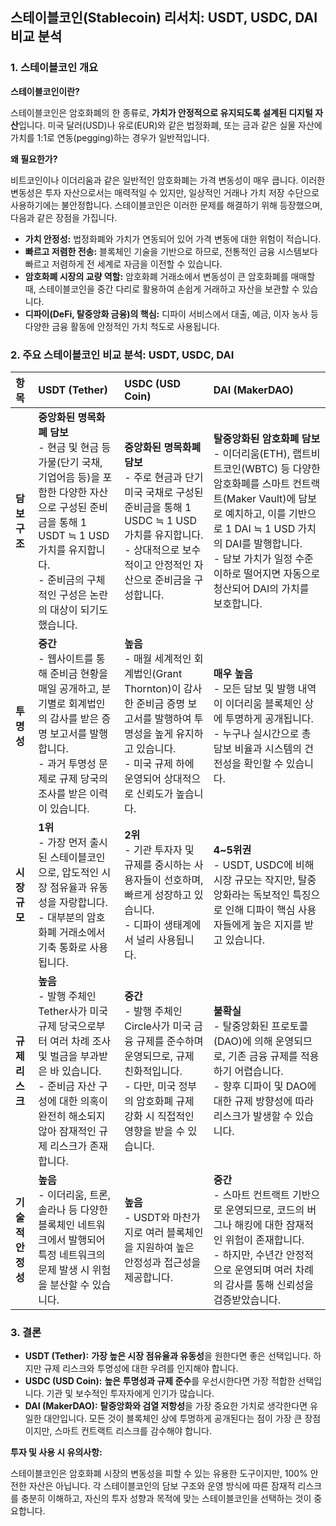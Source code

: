 ## 스테이블코인(Stablecoin) 리서치: USDT, USDC, DAI 비교 분석

### 1. 스테이블코인 개요

**스테이블코인이란?**

스테이블코인은 암호화폐의 한 종류로, **가치가 안정적으로 유지되도록 설계된 디지털 자산**입니다. 미국 달러(USD)나 유로(EUR)와 같은 법정화폐, 또는 금과 같은 실물 자산에 가치를 1:1로 연동(pegging)하는 경우가 일반적입니다.

**왜 필요한가?**

비트코인이나 이더리움과 같은 일반적인 암호화폐는 가격 변동성이 매우 큽니다. 이러한 변동성은 투자 자산으로서는 매력적일 수 있지만, 일상적인 거래나 가치 저장 수단으로 사용하기에는 불안정합니다. 스테이블코인은 이러한 문제를 해결하기 위해 등장했으며, 다음과 같은 장점을 가집니다.

*   **가치 안정성:** 법정화폐와 가치가 연동되어 있어 가격 변동에 대한 위험이 적습니다.
*   **빠르고 저렴한 전송:** 블록체인 기술을 기반으로 하므로, 전통적인 금융 시스템보다 빠르고 저렴하게 전 세계로 자금을 이전할 수 있습니다.
*   **암호화폐 시장의 교량 역할:** 암호화폐 거래소에서 변동성이 큰 암호화폐를 매매할 때, 스테이블코인을 중간 다리로 활용하여 손쉽게 거래하고 자산을 보관할 수 있습니다.
*   **디파이(DeFi, 탈중앙화 금융)의 핵심:** 디파이 서비스에서 대출, 예금, 이자 농사 등 다양한 금융 활동에 안정적인 가치 척도로 사용됩니다.

### 2. 주요 스테이블코인 비교 분석: USDT, USDC, DAI

| 항목 | USDT (Tether) | USDC (USD Coin) | DAI (MakerDAO) |
| :--- | :--- | :--- | :--- |
| **담보 구조** | **중앙화된 명목화폐 담보**<br/>- 현금 및 현금 등가물(단기 국채, 기업어음 등)을 포함한 다양한 자산으로 구성된 준비금을 통해 1 USDT ≒ 1 USD 가치를 유지합니다.<br/>- 준비금의 구체적인 구성은 논란의 대상이 되기도 했습니다. | **중앙화된 명목화폐 담보**<br/>- 주로 현금과 단기 미국 국채로 구성된 준비금을 통해 1 USDC ≒ 1 USD 가치를 유지합니다.<br/>- 상대적으로 보수적이고 안정적인 자산으로 준비금을 구성합니다. | **탈중앙화된 암호화폐 담보**<br/>- 이더리움(ETH), 랩트비트코인(WBTC) 등 다양한 암호화폐를 스마트 컨트랙트(Maker Vault)에 담보로 예치하고, 이를 기반으로 1 DAI ≒ 1 USD 가치의 DAI를 발행합니다.<br/>- 담보 가치가 일정 수준 이하로 떨어지면 자동으로 청산되어 DAI의 가치를 보호합니다. |
| **투명성** | **중간**<br/>- 웹사이트를 통해 준비금 현황을 매일 공개하고, 분기별로 회계법인의 감사를 받은 증명 보고서를 발행합니다.<br/>- 과거 투명성 문제로 규제 당국의 조사를 받은 이력이 있습니다. | **높음**<br/>- 매월 세계적인 회계법인(Grant Thornton)이 감사한 준비금 증명 보고서를 발행하여 투명성을 높게 유지하고 있습니다.<br/>- 미국 규제 하에 운영되어 상대적으로 신뢰도가 높습니다. | **매우 높음**<br/>- 모든 담보 및 발행 내역이 이더리움 블록체인 상에 투명하게 공개됩니다.<br/>- 누구나 실시간으로 총 담보 비율과 시스템의 건전성을 확인할 수 있습니다. |
| **시장 규모** | **1위**<br/>- 가장 먼저 출시된 스테이블코인으로, 압도적인 시장 점유율과 유동성을 자랑합니다.<br/>- 대부분의 암호화폐 거래소에서 기축 통화로 사용됩니다. | **2위**<br/>- 기관 투자자 및 규제를 중시하는 사용자들이 선호하며, 빠르게 성장하고 있습니다.<br/>- 디파이 생태계에서 널리 사용됩니다. | **4~5위권**<br/>- USDT, USDC에 비해 시장 규모는 작지만, 탈중앙화라는 독보적인 특징으로 인해 디파이 핵심 사용자들에게 높은 지지를 받고 있습니다. |
| **규제 리스크** | **높음**<br/>- 발행 주체인 Tether사가 미국 규제 당국으로부터 여러 차례 조사 및 벌금을 부과받은 바 있습니다.<br/>- 준비금 자산 구성에 대한 의혹이 완전히 해소되지 않아 잠재적인 규제 리스크가 존재합니다. | **중간**<br/>- 발행 주체인 Circle사가 미국 금융 규제를 준수하며 운영되므로, 규제 친화적입니다.<br/>- 다만, 미국 정부의 암호화폐 규제 강화 시 직접적인 영향을 받을 수 있습니다. | **불확실**<br/>- 탈중앙화된 프로토콜(DAO)에 의해 운영되므로, 기존 금융 규제를 적용하기 어렵습니다.<br/>- 향후 디파이 및 DAO에 대한 규제 방향성에 따라 리스크가 발생할 수 있습니다. |
| **기술적 안정성** | **높음**<br/>- 이더리움, 트론, 솔라나 등 다양한 블록체인 네트워크에서 발행되어 특정 네트워크의 문제 발생 시 위험을 분산할 수 있습니다. | **높음**<br/>- USDT와 마찬가지로 여러 블록체인을 지원하여 높은 안정성과 접근성을 제공합니다. | **중간**<br/>- 스마트 컨트랙트 기반으로 운영되므로, 코드의 버그나 해킹에 대한 잠재적인 위험이 존재합니다.<br/>- 하지만, 수년간 안정적으로 운영되며 여러 차례의 감사를 통해 신뢰성을 검증받았습니다. |

### 3. 결론

*   **USDT (Tether):** **가장 높은 시장 점유율과 유동성**을 원한다면 좋은 선택입니다. 하지만 규제 리스크와 투명성에 대한 우려를 인지해야 합니다.
*   **USDC (USD Coin):** **높은 투명성과 규제 준수**를 우선시한다면 가장 적합한 선택입니다. 기관 및 보수적인 투자자에게 인기가 많습니다.
*   **DAI (MakerDAO):** **탈중앙화와 검열 저항성**을 가장 중요한 가치로 생각한다면 유일한 대안입니다. 모든 것이 블록체인 상에 투명하게 공개된다는 점이 가장 큰 장점이지만, 스마트 컨트랙트 리스크를 감수해야 합니다.

**투자 및 사용 시 유의사항:**

스테이블코인은 암호화폐 시장의 변동성을 피할 수 있는 유용한 도구이지만, 100% 안전한 자산은 아닙니다. 각 스테이블코인의 담보 구조와 운영 방식에 따른 잠재적 리스크를 충분히 이해하고, 자신의 투자 성향과 목적에 맞는 스테이블코인을 선택하는 것이 중요합니다.